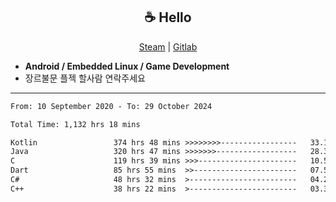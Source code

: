 <h2 align="center"> ☕ Hello </h2>

<p align="center">
  <a href="https://steamcommunity.com/id/Niforances/">Steam</a> |
  <a href="https://gitlab.com/niforances">Gitlab</a>
</p>

 - **Android / Embedded Linux / Game Development**
 - 장르불문 플젝 할사람 연락주세요

------

<!--START_SECTION:waka-->

```txt
From: 10 September 2020 - To: 29 October 2024

Total Time: 1,132 hrs 18 mins

Kotlin                 374 hrs 48 mins >>>>>>>>-----------------   33.10 %
Java                   320 hrs 47 mins >>>>>>>------------------   28.33 %
C                      119 hrs 39 mins >>>----------------------   10.57 %
Dart                   85 hrs 55 mins  >>-----------------------   07.59 %
C#                     48 hrs 32 mins  >------------------------   04.29 %
C++                    38 hrs 22 mins  >------------------------   03.39 %
```

<!--END_SECTION:waka-->
